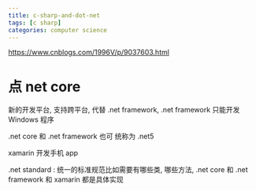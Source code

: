 ```yaml
---
title: c-sharp-and-dot-net
tags: [c sharp]
categories: computer science
---
```


https://www.cnblogs.com/1996V/p/9037603.html

<!--more-->

# 点 net core

新的开发平台, 支持跨平台, 代替 .net framework, .net framework 只能开发 Windows 程序 

.net core 和 .net framework 也可 统称为 .net5

xamarin 开发手机 app

.net standard : 统一的标准规范比如需要有哪些类, 哪些方法, .net core 和 .net framework 和 xamarin 都是具体实现




